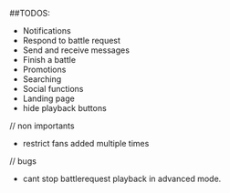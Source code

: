 ##TODOS:
* Notifications
* Respond to battle request
* Send and receive messages
* Finish a battle
* Promotions
* Searching
* Social functions
* Landing page
* hide playback buttons

// non importants
* restrict fans added multiple times

// bugs
* cant stop battlerequest playback in advanced mode.
